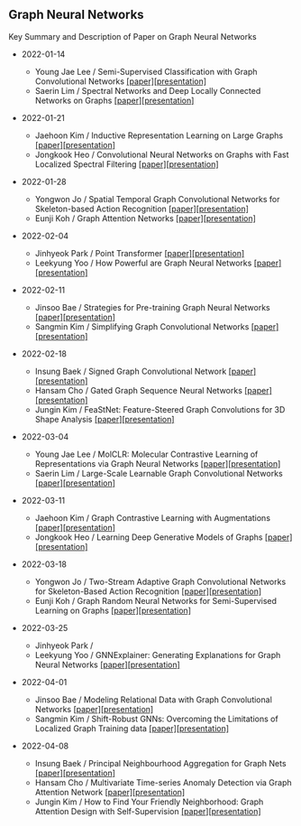 ## Graph Neural Networks
Key Summary and Description of Paper on Graph Neural Networks

* 2022-01-14
  * Young Jae Lee / Semi-Supervised Classification with Graph Convolutional Networks [[paper]](https://arxiv.org/abs/1609.02907)[[presentation]](https://github.com/dudwojae/NeverMind_DMQA/blob/main/GraphNeuralNetworks/20220114/%5B20220114%5DSemi-Supervised%20Classification%20with%20Graph%20Convolutional%20Networks.pdf)
  * Saerin Lim / Spectral Networks and Deep Locally Connected Networks on Graphs [[paper]](https://arxiv.org/abs/1312.6203)[[presentation]](https://github.com/dudwojae/NeverMind_DMQA/blob/main/GraphNeuralNetworks/20220114/%5B20220114%5DSpectral%20networks%20and%20locally%20connected%20networks%20on%20graphs.pdf)

* 2022-01-21
  * Jaehoon Kim / Inductive Representation Learning on Large Graphs [[paper]](https://proceedings.neurips.cc/paper/2017/file/5dd9db5e033da9c6fb5ba83c7a7ebea9-Paper.pdf)[[presentation]](https://github.com/dudwojae/NeverMind_DMQA/blob/main/GraphNeuralNetworks/20220121/%5B20220121%5DInductive%20Representation%20Learning%20on%20Large%20Graphs.pdf)
  * Jongkook Heo / Convolutional Neural Networks on Graphs with Fast Localized Spectral Filtering [[paper]](https://proceedings.neurips.cc/paper/2016/hash/04df4d434d481c5bb723be1b6df1ee65-Abstract.html)[[presentation]](https://github.com/dudwojae/NeverMind_DMQA/blob/main/GraphNeuralNetworks/20220121/%5B20220121%5DConvolutinal%20Neural%20Networks%20on%20Graphs%20with%20Fast%20Localized%20Spectral%20Filtering.pdf)

* 2022-01-28
  * Yongwon Jo / Spatial Temporal Graph Convolutional Networks for Skeleton-based Action Recognition [[paper]](https://www.aaai.org/ocs/index.php/AAAI/AAAI18/paper/view/17135/16343)[[presentation]](https://github.com/dudwojae/NeverMind_DMQA/blob/main/GraphNeuralNetworks/20220128/%5B20220128%5DSkeleton-based%20Human%20Activity%20Recognition.pdf)
  * Eunji Koh / Graph Attention Networks [[paper]](https://arxiv.org/abs/1710.10903)[[presentation]](https://github.com/dudwojae/NeverMind_DMQA/blob/main/GraphNeuralNetworks/20220128/%5B20220128%5DGraph%20Attention%20Networks.pdf)

* 2022-02-04
  * Jinhyeok Park / Point Transformer [[paper]](https://openaccess.thecvf.com/content/ICCV2021/html/Zhao_Point_Transformer_ICCV_2021_paper.html?ref=https://githubhelp.com)[[presentation]](https://github.com/dudwojae/NeverMind_DMQA/blob/main/GraphNeuralNetworks/20220204/%5B20220204%5DPoint%20Transformer.pdf)
  * Leekyung Yoo / How Powerful are Graph Neural Networks [[paper]](https://arxiv.org/abs/1810.00826)[[presentation]](https://github.com/dudwojae/NeverMind_DMQA/blob/main/GraphNeuralNetworks/20220204/%5B20220204%5DHow%20Powerful%20Are%20Graph%20Neural%20Networks.pdf)

* 2022-02-11
  * Jinsoo Bae / Strategies for Pre-training Graph Neural Networks [[paper]](https://arxiv.org/abs/1905.12265)[[presentation]](https://github.com/dudwojae/NeverMind_DMQA/blob/main/GraphNeuralNetworks/20220211/%5B20220211%5DSTRATEGIES%20FOR%20PRE-TRAINING%20GRAPH%20NEURAL%20NETWORKS.pdf)
  * Sangmin Kim / Simplifying Graph Convolutional Networks [[paper]](https://proceedings.mlr.press/v97/wu19e.html)[[presentation]](https://github.com/dudwojae/NeverMind_DMQA/blob/main/GraphNeuralNetworks/20220211/%5B20220211%5DSimplifying%20Graph%20Convolutional%20Networks.pdf)

* 2022-02-18
  * Insung Baek / Signed Graph Convolutional Network [[paper]](https://ieeexplore.ieee.org/abstract/document/8594922/)[[presentation]](https://github.com/dudwojae/NeverMind_DMQA/blob/main/GraphNeuralNetworks/20220218/%5B20220218%5DSigned%20Graph%20Convolutional%20Network.pdf)
  * Hansam Cho / Gated Graph Sequence Neural Networks [[paper]](https://arxiv.org/abs/1511.05493)[[presentation]](https://github.com/dudwojae/NeverMind_DMQA/blob/main/GraphNeuralNetworks/20220218/%5B20220218%5DGated%20Graph%20Sequence%20Neural%20Networks.pdf)
  * Jungin Kim / FeaStNet: Feature-Steered Graph Convolutions for 3D Shape Analysis [[paper]](https://openaccess.thecvf.com/content_cvpr_2018/html/Verma_FeaStNet_Feature-Steered_Graph_CVPR_2018_paper.html)[[presentation]](https://github.com/dudwojae/NeverMind_DMQA/blob/main/GraphNeuralNetworks/20220218/%5B20220218%5DFeaStNet_Feature-Steered%20Graph%20Convolutions%20for%203D%20Shape%20Analysis.pdf)

* 2022-03-04
  * Young Jae Lee / MolCLR: Molecular Contrastive Learning of Representations via Graph Neural Networks [[paper]](https://arxiv.org/abs/2102.10056)[[presentation]](https://github.com/dudwojae/NeverMind_DMQA/blob/main/GraphNeuralNetworks/20220304/%5B20220304%5DMolecular%20Contrastive%20Learning%20of%20Representations%20via%20Graph%20Neural%20Networks.pdf)
  * Saerin Lim / Large-Scale Learnable Graph Convolutional Networks [[paper]](https://dl.acm.org/doi/abs/10.1145/3219819.3219947)[[presentation]](https://github.com/dudwojae/NeverMind_DMQA/blob/main/GraphNeuralNetworks/20220304/%5B20220304%5DLarge-Scale%20Learnable%20Graph%20Convolutional%20Networks.pdf)

* 2022-03-11
  * Jaehoon Kim / Graph Contrastive Learning with Augmentations [[paper]](https://proceedings.neurips.cc/paper/2020/hash/3fe230348e9a12c13120749e3f9fa4cd-Abstract.html)[[presentation]](https://github.com/dudwojae/NeverMind_DMQA/blob/main/GraphNeuralNetworks/20220311/%5B20220311%5DGraph%20contrastive%20learning%20with%20augmentations.pdf)
  * Jongkook Heo / Learning Deep Generative Models of Graphs [[paper]](https://arxiv.org/abs/1803.03324)[[presentation]](https://github.com/dudwojae/NeverMind_DMQA/blob/main/GraphNeuralNetworks/20220311/%5B20220311%5DLearning%20Deep%20Generative%20Models%20of%20Graphs.pdf)

* 2022-03-18
  * Yongwon Jo / Two-Stream Adaptive Graph Convolutional Networks for Skeleton-Based Action Recognition [[paper]](https://openaccess.thecvf.com/content_CVPR_2019/html/Shi_Two-Stream_Adaptive_Graph_Convolutional_Networks_for_Skeleton-Based_Action_Recognition_CVPR_2019_paper.html)[[presentation]](https://github.com/dudwojae/NeverMind_DMQA/blob/main/GraphNeuralNetworks/20220318/%5B20220318%5DTwo-Stream%20Adaptive%20Graph%20Convolutional%20Networks%20for%20Skeleton-based%20HAR.pdf)
  * Eunji Koh / Graph Random Neural Networks for Semi-Supervised Learning on Graphs [[paper]](https://proceedings.neurips.cc/paper/2020/hash/fb4c835feb0a65cc39739320d7a51c02-Abstract.html)[[presentation]](https://github.com/dudwojae/NeverMind_DMQA/blob/main/GraphNeuralNetworks/20220318/%5B20220318%5DGraph%20Random%20Neural%20Networks%20for%20Semi-Supervised%20Learning%20on%20Graphs.pdf)

* 2022-03-25
  * Jinhyeok Park /
  * Leekyung Yoo / GNNExplainer: Generating Explanations for Graph Neural Networks [[paper]](https://proceedings.neurips.cc/paper/2019/hash/d80b7040b773199015de6d3b4293c8ff-Abstract.html)[[presentation]](https://github.com/dudwojae/NeverMind_DMQA/blob/main/GraphNeuralNetworks/20220325/%5B20220325%5DGNNExplainer_Generating%20Explanations%20for%20Graph%20Neural%20Networks.pdf)

* 2022-04-01
  * Jinsoo Bae / Modeling Relational Data with Graph Convolutional Networks [[paper]](https://arxiv.org/abs/1703.06103)[[presentation]](https://github.com/dudwojae/NeverMind_DMQA/blob/main/GraphNeuralNetworks/20220401/%5B20220401%5DModeling%20Relational%20Data%20With%20Graph%20Convolutional%20Networks.pdf)
  * Sangmin Kim / Shift-Robust GNNs: Overcoming the Limitations of Localized Graph Training data [[paper]](https://proceedings.neurips.cc/paper/2021/hash/eb55e369affa90f77dd7dc9e2cd33b16-Abstract.html)[[presentation]](https://github.com/dudwojae/NeverMind_DMQA/blob/main/GraphNeuralNetworks/20220401/%5B20220401%5DShift-Robust%20GNNs%20Overcoming%20the%20Limitations%20of%20Localized%20Graph%20Training%20Data.pdf)

* 2022-04-08
  * Insung Baek / Principal Neighbourhood Aggregation for Graph Nets [[paper]](https://proceedings.neurips.cc/paper/2020/hash/99cad265a1768cc2dd013f0e740300ae-Abstract.html)[[presentation]](https://github.com/dudwojae/NeverMind_DMQA/blob/main/GraphNeuralNetworks/20220408/%5B20220408%5DPrincipal%20Neighbourhood%20Aggregation%20for%20Graph%20Nets.pdf)
  * Hansam Cho / Multivariate Time-series Anomaly Detection via Graph Attention Network [[paper]](https://ieeexplore.ieee.org/abstract/document/9338317/)[[presentation]](https://github.com/dudwojae/NeverMind_DMQA/blob/main/GraphNeuralNetworks/20220408/%5B20220408%5DMultivariate%20Time-series%20Anomaly%20Detection%20via%20Graph%20Attention%20Network.pdf)
  * Jungin Kim / How to Find Your Friendly Neighborhood: Graph Attention Design with Self-Supervision [[paper]](https://openreview.net/forum?id=Wi5KUNlqWty)[[presentation]](https://github.com/dudwojae/NeverMind_DMQA/blob/main/GraphNeuralNetworks/20220408/%5B20220408%5DHow%20to%20Find%20Your%20Friendly%20Neighborhood%20Graph%20Attention%20Desigh%20With%20Self-Supervision.pdf)

